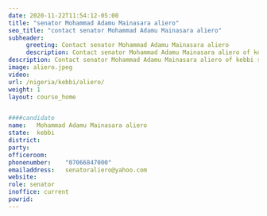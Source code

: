 ```yaml
---
date: 2020-11-22T11:54:12-05:00
title: "senator Mohammad Adamu Mainasara aliero"
seo_title: "contact senator Mohammad Adamu Mainasara aliero"
subheader:
     greeting: Contact senator Mohammad Adamu Mainasara aliero 
     description: Contact senator Mohammad Adamu Mainasara aliero of kebbi state. Contact information for senator Mohammad Adamu Mainasara aliero includes email address, phone number, and mailing address.
description: Contact senator Mohammad Adamu Mainasara aliero of kebbi state. Contact information for senator Mohammad Adamu Mainasara aliero includes email address, phone number, and mailing address.
image: aliero.jpeg
video: 
url: /nigeria/kebbi/aliero/
weight: 1
layout: course_home


####candidate
name:	Mohammad Adamu Mainasara aliero
state:	kebbi
district: 
party:	
officeroom:	
phonenumber:	"07066847000"
emailaddress:	senatoraliero@yahoo.com
website:	
role: senator
inoffice: current
powrid: 
---
```


